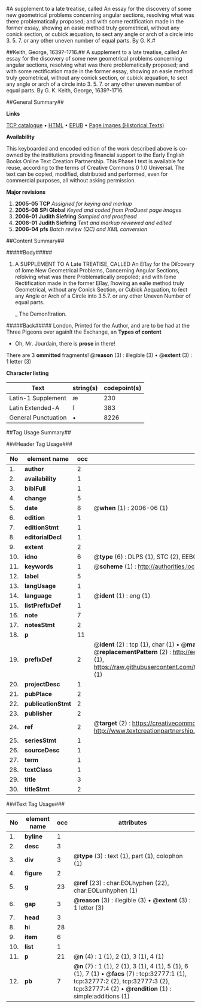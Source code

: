 #A supplement to a late treatise, called An essay for the discovery of some new geometrical problems concerning angular sections, resolving what was there problematically proposed; and with some rectification made in the former essay, showing an easie method truly geometrical, without any conick section, or cubick æquation, to sect any angle or arch of a circle into 3. 5. 7. or any other uneven number of equal parts. By G. K.#

##Keith, George, 1639?-1716.##
A supplement to a late treatise, called An essay for the discovery of some new geometrical problems concerning angular sections, resolving what was there problematically proposed; and with some rectification made in the former essay, showing an easie method truly geometrical, without any conick section, or cubick æquation, to sect any angle or arch of a circle into 3. 5. 7. or any other uneven number of equal parts. By G. K.
Keith, George, 1639?-1716.

##General Summary##

**Links**

[TCP catalogue](http://www.ota.ox.ac.uk/tcp/)  • 
[HTML](http://tei.it.ox.ac.uk/tcp/Texts-HTML/free/A47/A47183.html)  • 
[EPUB](http://tei.it.ox.ac.uk/tcp/Texts-EPUB/free/A47/A47183.epub) • 
[Page images (Historical Texts)](https://data.historicaltexts.jisc.ac.uk/view?pubId=eebo-99828350e&pageId=eebo-99828350e-32777-1)

**Availability**

This keyboarded and encoded edition of the
	       work described above is co-owned by the institutions
	       providing financial support to the Early English Books
	       Online Text Creation Partnership. This Phase I text is
	       available for reuse, according to the terms of Creative
	       Commons 0 1.0 Universal. The text can be copied,
	       modified, distributed and performed, even for
	       commercial purposes, all without asking permission.

**Major revisions**

1. __2005-05__ __TCP__ *Assigned for keying and markup*
1. __2005-08__ __SPi Global__ *Keyed and coded from ProQuest page images*
1. __2006-01__ __Judith Siefring__ *Sampled and proofread*
1. __2006-01__ __Judith Siefring__ *Text and markup reviewed and edited*
1. __2006-04__ __pfs__ *Batch review (QC) and XML conversion*

##Content Summary##

#####Body#####

1. A SUPPLEMENT TO A Late TREATISE, CALLED An Eſſay for the Diſcovery of ſome New Geometrical Problems, Concerning Angular Sections, reſolving what was there Problematically propoſed; and with ſome Rectification made in the former Eſſay, ſhowing an eaſie method truly Geometrical, without any Conick Section, or Cubick Aequation, to ſect any Angle or Arch of a Circle into 3.5.7. or any other Uneven Number of equal parts.

    _ The Demonſtration.

#####Back#####
London, Printed for the Author, and are to be had at the Three Pigeons over againſt the Exchange, an
**Types of content**

  * Oh, Mr. Jourdain, there is **prose** in there!

There are 3 **ommitted** fragments! 
 @__reason__ (3) : illegible (3)  •  @__extent__ (3) : 1 letter (3)

**Character listing**


|Text|string(s)|codepoint(s)|
|---|---|---|
|Latin-1 Supplement|æ|230|
|Latin Extended-A|ſ|383|
|General Punctuation|•|8226|

##Tag Usage Summary##

###Header Tag Usage###

|No|element name|occ|attributes|
|---|---|---|---|
|1.|__author__|2||
|2.|__availability__|1||
|3.|__biblFull__|1||
|4.|__change__|5||
|5.|__date__|8| @__when__ (1) : 2006-06 (1)|
|6.|__edition__|1||
|7.|__editionStmt__|1||
|8.|__editorialDecl__|1||
|9.|__extent__|2||
|10.|__idno__|6| @__type__ (6) : DLPS (1), STC (2), EEBO-CITATION (1), PROQUEST (1), VID (1)|
|11.|__keywords__|1| @__scheme__ (1) : http://authorities.loc.gov/ (1)|
|12.|__label__|5||
|13.|__langUsage__|1||
|14.|__language__|1| @__ident__ (1) : eng (1)|
|15.|__listPrefixDef__|1||
|16.|__note__|7||
|17.|__notesStmt__|2||
|18.|__p__|11||
|19.|__prefixDef__|2| @__ident__ (2) : tcp (1), char (1)  •  @__matchPattern__ (2) : ([0-9\-]+):([0-9IVX]+) (1), (.+) (1)  •  @__replacementPattern__ (2) : http://eebo.chadwyck.com/downloadtiff?vid=$1&page=$2 (1), https://raw.githubusercontent.com/textcreationpartnership/Texts/master/tcpchars.xml#$1 (1)|
|20.|__projectDesc__|1||
|21.|__pubPlace__|2||
|22.|__publicationStmt__|2||
|23.|__publisher__|2||
|24.|__ref__|2| @__target__ (2) : https://creativecommons.org/publicdomain/zero/1.0/ (1), http://www.textcreationpartnership.org/docs/. (1)|
|25.|__seriesStmt__|1||
|26.|__sourceDesc__|1||
|27.|__term__|1||
|28.|__textClass__|1||
|29.|__title__|3||
|30.|__titleStmt__|2||


###Text Tag Usage###

|No|element name|occ|attributes|
|---|---|---|---|
|1.|__byline__|1||
|2.|__desc__|3||
|3.|__div__|3| @__type__ (3) : text (1), part (1), colophon (1)|
|4.|__figure__|2||
|5.|__g__|23| @__ref__ (23) : char:EOLhyphen (22), char:EOLunhyphen (1)|
|6.|__gap__|3| @__reason__ (3) : illegible (3)  •  @__extent__ (3) : 1 letter (3)|
|7.|__head__|3||
|8.|__hi__|28||
|9.|__item__|6||
|10.|__list__|1||
|11.|__p__|21| @__n__ (4) : 1 (1), 2 (1), 3 (1), 4 (1)|
|12.|__pb__|7| @__n__ (7) : 1 (1), 2 (1), 3 (1), 4 (1), 5 (1), 6 (1), 7 (1)  •  @__facs__ (7) : tcp:32777:1 (1), tcp:32777:2 (2), tcp:32777:3 (2), tcp:32777:4 (2)  •  @__rendition__ (1) : simple:additions (1)|
